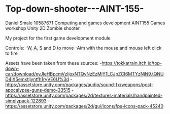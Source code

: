 # Top-down-shooter---AINT-155-

Daniel Smale
10587671
Computing and games development
AINT155 Games workshop
Unity 2D Zombie shooter

My project for the first game development module

Controls:
-W, A, S and D to move
-Aim with the mouse and mouse left click to fire


Assets have been taken from these sources:
-https://tokkatrain.itch.io/top-down-car/download/eyJleHBpcmVzIjoxNTQyNzEzMjY1LCJpZCI6MTYzNjN9.tQNUD4lX5emxtljyntfh1ryVE6U%3d
-https://assetstore.unity.com/packages/audio/sound-fx/weapons/post-apocalypse-guns-demo-33515
-https://assetstore.unity.com/packages/2d/textures-materials/handpainted-simplypack-122893
-https://assetstore.unity.com/packages/2d/gui/icons/fps-icons-pack-45240

